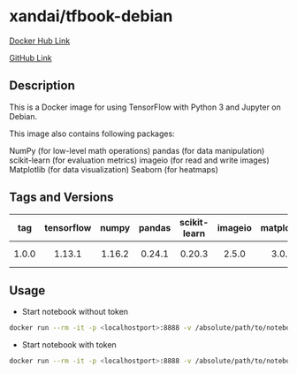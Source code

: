 # xandai/tfbook-debian

[Docker Hub Link](https://hub.docker.com/r/xandai/tfbook-debian)

[GitHub Link](https://github.com/x-and-ai/tfbook-debian)

## Description

This is a Docker image for using TensorFlow with Python 3 and Jupyter on Debian.

This image also contains following packages:

NumPy (for low-level math operations)
pandas (for data manipulation)
scikit-learn (for evaluation metrics)
imageio (for read and write images)
Matplotlib (for data visualization)
Seaborn (for heatmaps)

## Tags and Versions

| tag        | tensorflow | numpy      | pandas     | scikit-learn | imageio    | matplotlib | seaborn    | jupyter    | python     | debian     |
|:----------:|:----------:|:----------:|:----------:|:------------:|:----------:|:----------:|:----------:|:----------:|:----------:|:----------:|
| 1.0.0      | 1.13.1     | 1.16.2     | 0.24.1     | 0.20.3       | 2.5.0      | 3.0.3      | 0.9.0      | 1.0.0      | 3.5.3-1    | 9.8        |

## Usage

- Start notebook without token

``` sh
docker run --rm -it -p <localhostport>:8888 -v /absolute/path/to/notebook/dir:/home/jupyter/notebook xandai/tfbook-debian:1.0.0 jupyter notebook --NotebookApp.token=''
```

- Start notebook with token

``` sh
docker run --rm -it -p <localhostport>:8888 -v /absolute/path/to/notebook/dir:/home/jupyter/notebook xandai/tfbook-debian:1.0.0
```
